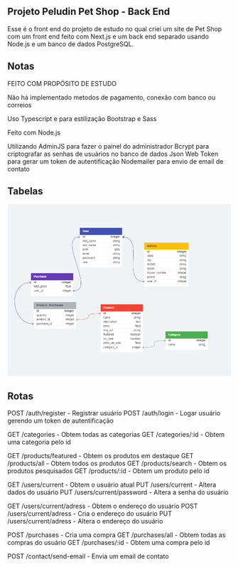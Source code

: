 ## Projeto Peludin Pet Shop - Back End

Esse é o front end do projeto de estudo no qual criei um site de Pet Shop com um front end feito com Next.js e um back end separado usando Node.js e um banco de dados PostgreSQL.

## Notas

FEITO COM PROPÓSITO DE ESTUDO

Não há implementado metodos de pagamento, conexão com banco ou correios

Uso Typescript e para estilização Bootstrap e Sass

Feito com Node.js

Utilizando AdminJS para fazer o painel do administrador
Bcrypt para criptografar as senhas de usuários no banco de dados
Json Web Token para gerar um token de autentificação
Nodemailer para envio de email de contato

## Tabelas

![](public/images/peludinTable.png)

## Rotas

POST /auth/register - Registrar usuário
POST /auth/login - Logar usuário gerendo um token de autentificação

GET /categories - Obtem todas as categorias
GET /categories/:id - Obtem uma categoria pelo id

GET /products/featured - Obtem os produtos em destaque
GET /products/all - Obtem todos os produtos
GET /products/search - Obtem os produtos pesquisados
GET /products/:id - Obtem um produto pelo id

GET /users/current - Obtem o usuário atual
PUT /users/current - Altera dados do usuário
PUT /users/current/password - Altera a senha do usuário

GET /users/current/adress - Obtem o endereço do usuário
POST /users/current/adress - Cria o endereço do usuário
PUT /users/current/adress - Altera o endereço do usuário

POST /purchases - Cria uma compra
GET /purchases/all - Obtem todas as compras do usuário
GET /purchases/:id - Obtem uma compra pelo id

POST /contact/send-email - Envia um email de contato
